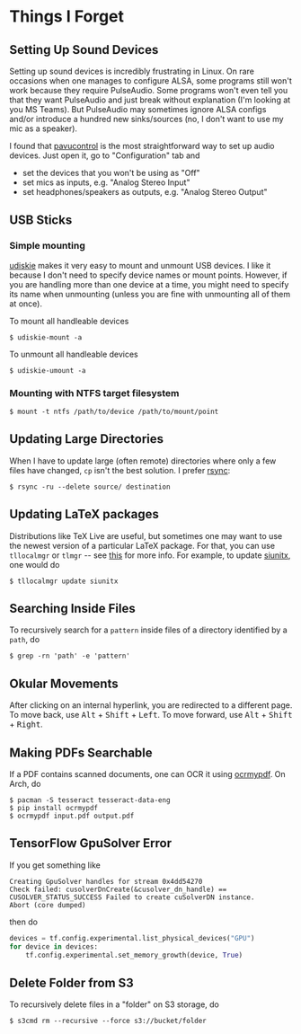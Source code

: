 # Things I Forget

## Setting Up Sound Devices

Setting up sound devices is incredibly frustrating in Linux. On rare occasions when one manages to configure ALSA, some programs still won't work because they require PulseAudio. Some programs won't even tell you that they want PulseAudio and just break without explanation (I'm looking at you MS Teams). But PulseAudio may sometimes ignore ALSA configs and/or introduce a hundred new sinks/sources (no, I don't want to use my mic as a speaker).

I found that [pavucontrol](https://archlinux.org/packages/extra/x86_64/pavucontrol/) is the most straightforward way to set up audio devices. Just open it, go to "Configuration" tab and

* set the devices that you won't be using as "Off"
* set mics as inputs, e.g. "Analog Stereo Input"
* set headphones/speakers as outputs, e.g. "Analog Stereo Output"

## USB Sticks

### Simple mounting

[udiskie](https://archlinux.org/packages/community/any/udiskie/) makes it very easy to mount and unmount USB devices. I like it because I don't need to specify device names or mount points. However, if you are handling more than one device at a time, you might need to specify its name when unmounting (unless you are fine with unmounting all of them at once).

To mount all handleable devices
```console
$ udiskie-mount -a
```

To unmount all handleable devices
```console
$ udiskie-umount -a
```

### Mounting with NTFS target filesystem

```console
$ mount -t ntfs /path/to/device /path/to/mount/point
```

## Updating Large Directories

When I have to update large (often remote) directories where only a few files have changed, `cp` isn't the best solution. I prefer [rsync](https://archlinux.org/packages/extra/x86_64/rsync/):
```console
$ rsync -ru --delete source/ destination
```

## Updating LaTeX packages

Distributions like TeX Live are useful, but sometimes one may want to use the newest version of a particular LaTeX package. For that, you can use `tllocalmgr` or `tlmgr` -- see [this](https://wiki.archlinux.org/title/TeX_Live#tllocalmgr) for more info. For example, to update [siunitx](https://ctan.org/pkg/siunitx), one would do
```console
$ tllocalmgr update siunitx
```

## Searching Inside Files

To recursively search for a `pattern` inside files of a directory identified by a `path`, do
```console
$ grep -rn 'path' -e 'pattern'
```

## Okular Movements

After clicking on an internal hyperlink, you are redirected to a different page. To move back, use <kbd>Alt</kbd> + <kbd>Shift</kbd> + <kbd>Left</kbd>. To move forward, use <kbd>Alt</kbd> + <kbd>Shift</kbd> + <kbd>Right</kbd>.

## Making PDFs Searchable

If a PDF contains scanned documents, one can OCR it using [ocrmypdf](https://pypi.org/project/ocrmypdf/). On Arch, do
```console
$ pacman -S tesseract tesseract-data-eng
$ pip install ocrmypdf
$ ocrmypdf input.pdf output.pdf
```

## TensorFlow GpuSolver Error

If you get something like
```text
Creating GpuSolver handles for stream 0x4dd54270
Check failed: cusolverDnCreate(&cusolver_dn_handle) == CUSOLVER_STATUS_SUCCESS Failed to create cuSolverDN instance.
Abort (core dumped)
```
then do
```python
devices = tf.config.experimental.list_physical_devices("GPU")
for device in devices:
    tf.config.experimental.set_memory_growth(device, True)
```

## Delete Folder from S3

To recursively delete files in a "folder" on S3 storage, do
```console
$ s3cmd rm --recursive --force s3://bucket/folder
```
